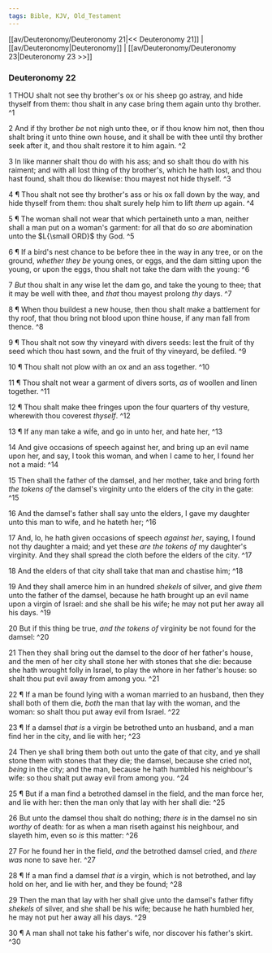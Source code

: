 ```yaml
---
tags: Bible, KJV, Old_Testament
---
```


[[av/Deuteronomy/Deuteronomy 21|<< Deuteronomy 21]] | [[av/Deuteronomy|Deuteronomy]] | [[av/Deuteronomy/Deuteronomy 23|Deuteronomy 23 >>]]

### Deuteronomy 22

1 THOU shalt not see thy brother's ox or his sheep go astray, and hide thyself from them: thou shalt in any case bring them again unto thy brother. ^1

2 And if thy brother _be_ not nigh unto thee, or if thou know him not, then thou shalt bring it unto thine own house, and it shall be with thee until thy brother seek after it, and thou shalt restore it to him again. ^2

3 In like manner shalt thou do with his ass; and so shalt thou do with his raiment; and with all lost thing of thy brother's, which he hath lost, and thou hast found, shalt thou do likewise: thou mayest not hide thyself. ^3

4 ¶ Thou shalt not see thy brother's ass or his ox fall down by the way, and hide thyself from them: thou shalt surely help him to lift _them_ up again. ^4

5 ¶ The woman shall not wear that which pertaineth unto a man, neither shall a man put on a woman's garment: for all that do so _are_ abomination unto the $L{\small ORD}$ thy God. ^5

6 ¶ If a bird's nest chance to be before thee in the way in any tree, or on the ground, _whether_ _they_ _be_ young ones, or eggs, and the dam sitting upon the young, or upon the eggs, thou shalt not take the dam with the young: ^6

7 _But_ thou shalt in any wise let the dam go, and take the young to thee; that it may be well with thee, and _that_ thou mayest prolong _thy_ days. ^7

8 ¶ When thou buildest a new house, then thou shalt make a battlement for thy roof, that thou bring not blood upon thine house, if any man fall from thence. ^8

9 ¶ Thou shalt not sow thy vineyard with divers seeds: lest the fruit of thy seed which thou hast sown, and the fruit of thy vineyard, be defiled. ^9

10 ¶ Thou shalt not plow with an ox and an ass together. ^10

11 ¶ Thou shalt not wear a garment of divers sorts, _as_ of woollen and linen together. ^11

12 ¶ Thou shalt make thee fringes upon the four quarters of thy vesture, wherewith thou coverest _thyself_. ^12

13 ¶ If any man take a wife, and go in unto her, and hate her, ^13

14 And give occasions of speech against her, and bring up an evil name upon her, and say, I took this woman, and when I came to her, I found her not a maid: ^14

15 Then shall the father of the damsel, and her mother, take and bring forth _the_ _tokens_ _of_ the damsel's virginity unto the elders of the city in the gate: ^15

16 And the damsel's father shall say unto the elders, I gave my daughter unto this man to wife, and he hateth her; ^16

17 And, lo, he hath given occasions of speech _against_ _her_, saying, I found not thy daughter a maid; and yet these _are_ _the_ _tokens_ _of_ my daughter's virginity. And they shall spread the cloth before the elders of the city. ^17

18 And the elders of that city shall take that man and chastise him; ^18

19 And they shall amerce him in an hundred _shekels_ of silver, and give _them_ unto the father of the damsel, because he hath brought up an evil name upon a virgin of Israel: and she shall be his wife; he may not put her away all his days. ^19

20 But if this thing be true, _and_ _the_ _tokens_ _of_ virginity be not found for the damsel: ^20

21 Then they shall bring out the damsel to the door of her father's house, and the men of her city shall stone her with stones that she die: because she hath wrought folly in Israel, to play the whore in her father's house: so shalt thou put evil away from among you. ^21

22 ¶ If a man be found lying with a woman married to an husband, then they shall both of them die, _both_ the man that lay with the woman, and the woman: so shalt thou put away evil from Israel. ^22

23 ¶ If a damsel _that_ _is_ a virgin be betrothed unto an husband, and a man find her in the city, and lie with her; ^23

24 Then ye shall bring them both out unto the gate of that city, and ye shall stone them with stones that they die; the damsel, because she cried not, _being_ in the city; and the man, because he hath humbled his neighbour's wife: so thou shalt put away evil from among you. ^24

25 ¶ But if a man find a betrothed damsel in the field, and the man force her, and lie with her: then the man only that lay with her shall die: ^25

26 But unto the damsel thou shalt do nothing; _there_ _is_ in the damsel no sin _worthy_ of death: for as when a man riseth against his neighbour, and slayeth him, even so _is_ this matter: ^26

27 For he found her in the field, _and_ the betrothed damsel cried, and _there_ _was_ none to save her. ^27

28 ¶ If a man find a damsel _that_ _is_ a virgin, which is not betrothed, and lay hold on her, and lie with her, and they be found; ^28

29 Then the man that lay with her shall give unto the damsel's father fifty _shekels_ of silver, and she shall be his wife; because he hath humbled her, he may not put her away all his days. ^29

30 ¶ A man shall not take his father's wife, nor discover his father's skirt. ^30
